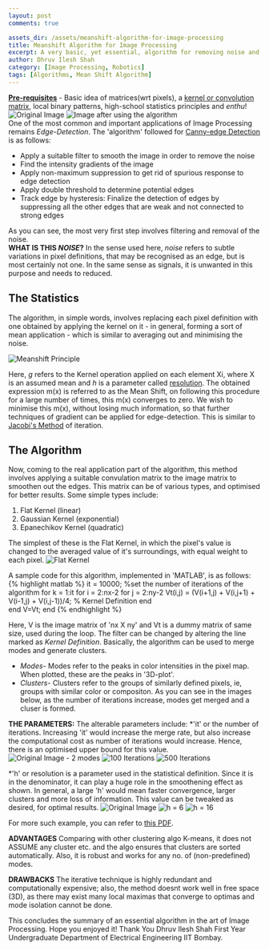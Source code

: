 ```yaml
---
layout: post
comments: true

assets_dir: /assets/meanshift-algorithm-for-image-processing
title: Meanshift Algorithm for Image Processing
excerpt: A very basic, yet essential, algorithm for removing noise and forming Clusters in an image.
author: Dhruv Ilesh Shah
category: [Image Processing, Robotics]
tags: [Algorithms, Mean Shift Algorithm]
---
```

**<u>Pre-requisites</u>** - Basic idea of matrices(wrt pixels), a <a href="https://en.wikipedia.org/wiki/Kernel_(image_processing)">kernel or convolution matrix</a>, local binary patterns, high-school statistics principles and *enthu*!
![Original Image]({{page.assets_dir}}/demo_org.png) ![Image after using the algorithm]({{page.assets_dir}}/demo_4.png) <br />
One of the most common and important applications of Image Processing remains *Edge-Detection*. The 'algorithm' followed for <a href="https://en.wikipedia.org/wiki/Canny_edge_detector">Canny-edge Detection</a> is as follows:
 * Apply a suitable filter to smooth the image in order to remove the noise
 * Find the intensity gradients of the image
 * Apply non-maximum suppression to get rid of spurious response to edge detection
 * Apply double threshold to determine potential edges
 * Track edge by hysteresis: Finalize the detection of edges by suppressing all the other edges that are weak and not connected to strong edges

As you can see, the most very first step involves filtering and removal of the noise. <br />
**WHAT IS THIS *NOISE*?**
In the sense used here, *noise* refers to subtle variations in pixel definitions, that may be recognised as an edge, but is most certainly not one. In the same sense as signals, it is unwanted in this purpose and needs to reduced.

The Statistics
---------------
The algorithm, in simple words, involves replacing each pixel definition with one obtained by applying the kernel on it - in general, forming a sort of mean application - which is similar to averaging out and minimising the noise.

![Meanshift Principle]({{page.assets_dir}}/meanshift_fx.png)

Here, *g* refers to the Kernel operation applied on each element Xi, where X is an assumed mean and *h* is a parameter called <u>resolution</u>. The obtained expression m(x) is referred to as the Mean Shift, on following this procedure for a large number of times, this m(x) converges to zero. We wish to minimise this m(x), without losing much information, so that further techniques of gradient can be applied for edge-detection. This is similar to <a href="http://mathworld.wolfram.com/JacobiMethod.html">Jacobi's Method</a> of iteration.

The Algorithm
--------------
Now, coming to the real application part of the algorithm, this method involves applying a suitable convulation matrix to the image matrix to smoothen out the edges. This matrix can be of various types, and optimised for better results. Some simple types include:
 1. Flat Kernel (linear)
 2. Gaussian Kernel (exponential)
 3. Epanechikov Kernel (quadratic)

The simplest of these is the Flat Kernel, in which the pixel's value is changed to the averaged value of it's surroundings, with equal weight to each pixel. ![Flat Kernel]({{page.assets_dir}}/flat_kernel.png)

A sample code for this algorithm, implemented in 'MATLAB',  is as follows:
{% highlight matlab %}
	it = 10000; %set the number of iterations of the algorithm
	for k = 1:it
    	for i = 2:nx-2
        	for j = 2:ny-2
            	Vt(i,j) = (V(i+1,j) + V(i,j+1) + V(i-1,j) + V(i,j-1))/4; % Kernel Definition
        	end        
    	end
    	V=Vt;
	end
{% endhighlight %}

Here, V is the image matrix of 'nx X ny' and Vt is a dummy matrix of same size, used during the loop. The filter can be changed by altering the line marked as *Kernel Definition*.
Basically, the algorithm can be used to merge modes and generate clusters.
 * *Modes*- Modes refer to the peaks in color intensities in the pixel map. When plotted, these are the peaks in '3D-plot'.
 * *Clusters*- Clusters refer to the groups of similarly defined pixels, ie, groups with similar color or compositon.
As you can see in the images below, as the number of iterations increase, modes get merged and a cluser is formed.

**THE PARAMETERS:** The alterable parameters include:
*'it' or the number of iterations. Increasing 'it' would increase the merge rate, but also increase the computational cost as number of iterations would increase. Hence, there is an optimised upper bound for this value.
![Original Image - 2 modes]({{page.assets_dir}}/Meanshift0.jpg) ![100 Iterations]({{page.assets_dir}}/Meanshift100.jpg) ![500 Iterations]({{page.assets_dir}}/Meanshift500.jpg)

*'h' or resolution is a parameter used in the statistical definition. Since it is in the denominator, it can play a huge role in the smoothening effect as shown. In general, a large 'h' would mean faster convergence, larger clusters and more loss of information. This value can be tweaked as desired, for optimal results.
![Original Image]({{page.assets_dir}}/meanshift_H_org.png) ![h = 6]({{page.assets_dir}}/meanshift_H_6.png) ![h = 16]({{page.assets_dir}}/meanshift_H_16.png)

For more such example, you can refer to <a href="https://www.inf.tu-dresden.de/content/institutes/ki/is/VORTRAG/Vortrag_Huong_Nguyen.pdf">this PDF</a>.

**ADVANTAGES**
Comparing with other clustering algo K-means, it does not ASSUME any cluster etc. and the algo ensures that clusters are sorted automatically. Also, it is robust and works for any no. of (non-predefined) modes.

**DRAWBACKS**
The iterative technique is highly redundant and computationally expensive; also, the method doesnt work well in free space (3D), as there may exist many local maximas that converge to optimas and mode isolation cannot be done.

This concludes the summary of an essential algorithm in the art of Image Processing. Hope you enjoyed it!
Thank You
Dhruv Ilesh Shah
First Year Undergraduate
Department of Electrical Engineering
IIT Bombay.
